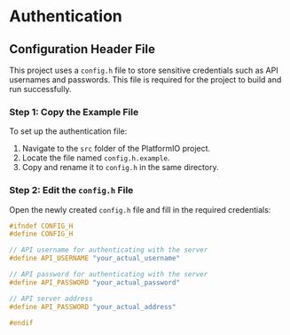 # Authentication

## Configuration Header File
This project uses a `config.h` file to store sensitive credentials such as API usernames and passwords. This file is required for the project to build and run successfully.

### Step 1: Copy the Example File
To set up the authentication file:

1. Navigate to the `src` folder of the PlatformIO project.
2. Locate the file named `config.h.example`.
3. Copy and rename it to `config.h` in the same directory.

### Step 2: Edit the `config.h` File
Open the newly created `config.h` file and fill in the required credentials:

```cpp
#ifndef CONFIG_H
#define CONFIG_H

// API username for authenticating with the server
#define API_USERNAME "your_actual_username"

// API password for authenticating with the server
#define API_PASSWORD "your_actual_password"

// API server address
#define API_PASSWORD "your_actual_address"

#endif
```